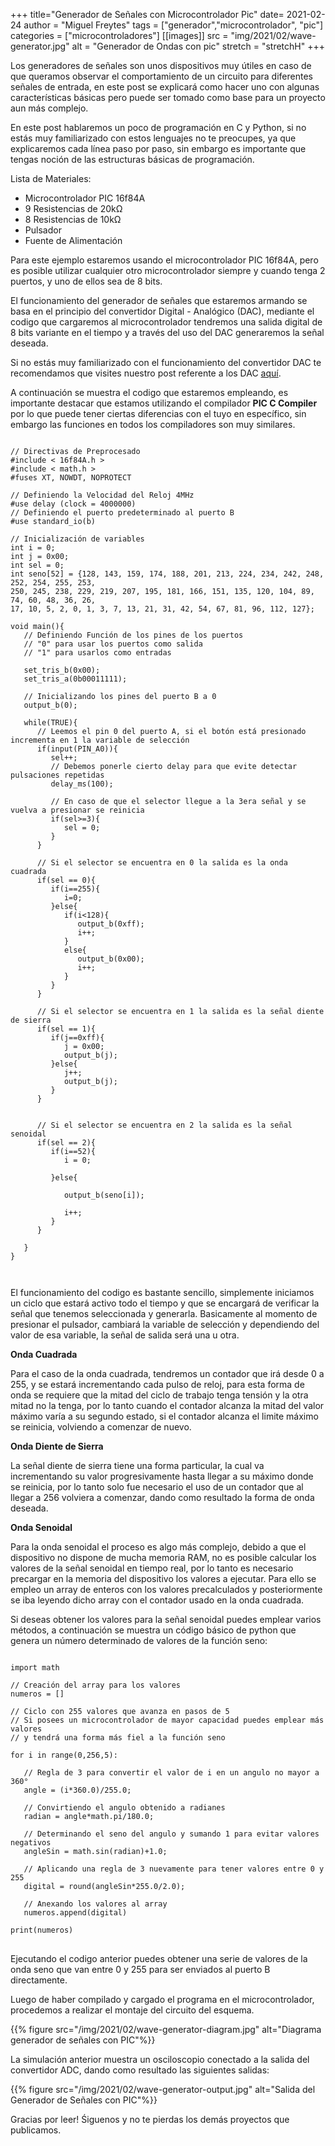 +++
title="Generador de Señales con Microcontrolador Pic"
date= 2021-02-24
author = "Miguel Freytes"
tags = ["generador","microcontrolador", "pic"]
categories = ["microcontroladores"]
[[images]]
  src = "img/2021/02/wave-generator.jpg"
  alt = "Generador de Ondas con pic"
  stretch = "stretchH"
+++

<p style="text-align: justify-all;">
Los generadores de señales son unos dispositivos muy útiles en caso de que queramos observar el comportamiento de un circuito para diferentes señales de entrada, en este post se explicará como hacer uno con algunas características básicas pero puede ser tomado como base para un proyecto aun más complejo.

En este post hablaremos un poco de programación en C y Python, si no estás muy familiarizado con estos lenguajes no te preocupes, ya que explicaremos cada línea paso por paso, sin embargo es importante que tengas noción de las estructuras básicas de programación.

Lista de Materiales:

</p>

<ul>
	<li>Microcontrolador PIC 16f84A</li>
	<li>9 Resistencias de 20kΩ</li>
	<li>8 Resistencias de 10kΩ</li>
	<li>Pulsador</li>
	<li>Fuente de Alimentación</li>
</ul>

<p style="text-align: justify-all;">
Para este ejemplo estaremos usando el microcontrolador PIC 16f84A, pero es posible utilizar cualquier otro microcontrolador siempre y cuando tenga 2 puertos, y uno de ellos sea de 8 bits.

El funcionamiento del generador de señales que estaremos armando se basa en el principio del convertidor Digital - Analógico (DAC), mediante el codigo que cargaremos al microcontrolador tendremos una salida digital de 8 bits variante en el tiempo y a través del uso del DAC generaremos la señal deseada.

Si no estás muy familiarizado con el funcionamiento del convertidor DAC te recomendamos que visites nuestro post referente a los DAC <a href="#">aquí</a>.

A continuación se muestra el codigo que estaremos empleando, es importante destacar que estamos utilizando el compilador <strong>PIC C Compiler</strong> por lo que puede tener ciertas diferencias con el tuyo en específico, sin embargo las funciones en todos los compiladores son muy similares.

</p>

<pre class="r"><code>
// Directivas de Preprocesado
#include < 16f84A.h >
#include < math.h >
#fuses XT, NOWDT, NOPROTECT

// Definiendo la Velocidad del Reloj 4MHz
#use delay (clock = 4000000)
// Definiendo el puerto predeterminado al puerto B
#use standard_io(b)

// Inicialización de variables
int i = 0;
int j = 0x00;
int sel = 0;
int seno[52] = {128, 143, 159, 174, 188, 201, 213, 224, 234, 242, 248, 252, 254, 255, 253,
250, 245, 238, 229, 219, 207, 195, 181, 166, 151, 135, 120, 104, 89, 74, 60, 48, 36, 26,
17, 10, 5, 2, 0, 1, 3, 7, 13, 21, 31, 42, 54, 67, 81, 96, 112, 127};

void main(){
   // Definiendo Función de los pines de los puertos
   // "0" para usar los puertos como salida
   // "1" para usarlos como entradas

   set_tris_b(0x00);
   set_tris_a(0b00011111);

   // Inicializando los pines del puerto B a 0
   output_b(0);

   while(TRUE){
      // Leemos el pin 0 del puerto A, si el botón está presionado incrementa en 1 la variable de selección
      if(input(PIN_A0)){
         sel++;
         // Debemos ponerle cierto delay para que evite detectar pulsaciones repetidas
         delay_ms(100);

         // En caso de que el selector llegue a la 3era señal y se vuelva a presionar se reinicia
         if(sel>=3){
            sel = 0;
         }
      }

      // Si el selector se encuentra en 0 la salida es la onda cuadrada
      if(sel == 0){
         if(i==255){
            i=0;
         }else{
            if(i<128){
               output_b(0xff);
               i++;
            }
            else{
               output_b(0x00);
               i++;
            }
         }
      }

      // Si el selector se encuentra en 1 la salida es la señal diente de sierra
      if(sel == 1){
         if(j==0xff){
            j = 0x00;
            output_b(j);
         }else{
            j++;
            output_b(j);
         }
      }


      // Si el selector se encuentra en 2 la salida es la señal senoidal
      if(sel == 2){
         if(i==52){
            i = 0;
            
         }else{
            
            output_b(seno[i]);
            
            i++;
         }
      }

   }
}


</code></pre>

<p style="text-align: justify-all;">
El funcionamiento del codigo es bastante sencillo, simplemente iniciamos un ciclo que estará activo todo el tiempo y que se encargará de verificar la señal que tenemos seleccionada y generarla. Basicamente al momento de presionar el pulsador, cambiará la variable de selección y dependiendo del valor de esa variable, la señal de salida será una u otra.

<strong>Onda Cuadrada</strong>

Para el caso de la onda cuadrada, tendremos un contador que irá desde 0 a 255, y se estará incrementando cada pulso de reloj, para esta forma de onda se requiere que la mitad del ciclo de trabajo tenga tensión y la otra mitad no la tenga, por lo tanto cuando el contador alcanza la mitad del valor máximo varía a su segundo estado, si el contador alcanza el limite máximo se reinicia, volviendo a comenzar de nuevo.

<strong>Onda Diente de Sierra</strong>

La señal diente de sierra tiene una forma particular, la cual va incrementando su valor progresivamente hasta llegar a su máximo donde se reinicia, por lo tanto solo fue necesario el uso de un contador que al llegar a 256 volviera a comenzar, dando como resultado la forma de onda deseada.

<strong>Onda Senoidal</strong>

Para la onda senoidal el proceso es algo más complejo, debido a que el dispositivo no dispone de mucha memoria RAM, no es posible calcular los valores de la señal senoidal en tiempo real, por lo tanto es necesario precargar en la memoria del dispositivo los valores a ejecutar. Para ello se empleo un array de enteros con los valores precalculados y posteriormente se iba leyendo dicho array con el contador usado en la onda cuadrada.

Si deseas obtener los valores para la señal senoidal puedes emplear varios métodos, a continuación se muestra un código básico de python que genera un número determinado de valores de la función seno:

</p>

<pre>
<code>
import math

// Creación del array para los valores
numeros = []

// Ciclo con 255 valores que avanza en pasos de 5
// Si posees un microcontrolador de mayor capacidad puedes emplear más valores
// y tendrá una forma más fiel a la función seno

for i in range(0,256,5):

   // Regla de 3 para convertir el valor de i en un angulo no mayor a 360°
   angle = (i*360.0)/255.0;

   // Convirtiendo el angulo obtenido a radianes
   radian = angle*math.pi/180.0;

   // Determinando el seno del angulo y sumando 1 para evitar valores negativos
   angleSin = math.sin(radian)+1.0;

   // Aplicando una regla de 3 nuevamente para tener valores entre 0 y 255
   digital = round(angleSin*255.0/2.0);

   // Anexando los valores al array
   numeros.append(digital)

print(numeros)
</code>
</pre>

<p style="text-align: justify-all;">
Ejecutando el codigo anterior puedes obtener una serie de valores de la onda seno que van entre 0 y 255 para ser enviados al puerto B directamente.

Luego de haber compilado y cargado el programa en el microcontrolador, procedemos a realizar el montaje del circuito del esquema.

</p>

{{% figure src="/img/2021/02/wave-generator-diagram.jpg" alt="Diagrama generador de señales con PIC"%}}

<p style="text-align: justify-all;">
La simulación anterior muestra un osciloscopio conectado a la salida del convertidor ADC, dando como resultado las siguientes salidas:
</p>

{{% figure src="/img/2021/02/wave-generator-output.jpg" alt="Salida del Generador de Señales con PIC"%}}

<p style="text-align: justify-all;">
Gracias por leer! Śiguenos y no te pierdas los demás proyectos que publicamos.
</p>